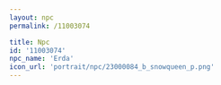 ```yaml
---
layout: npc
permalink: /11003074

title: Npc
id: '11003074'
npc_name: 'Erda'
icon_url: 'portrait/npc/23000084_b_snowqueen_p.png'
---
```

